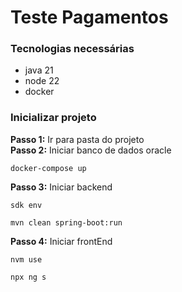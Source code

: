 # Teste Pagamentos

### Tecnologias necessárias

* java 21
* node 22
* docker

### Inicializar projeto
**Passo 1:** Ir para pasta do projeto <br>
**Passo 2:** Iniciar banco de dados oracle

`
    docker-compose up
`

**Passo 3:** Iniciar backend

`
    sdk env
`

`
     mvn clean spring-boot:run
`

**Passo 4:** Iniciar frontEnd

`
    nvm use
`

`
    npx ng s
`
